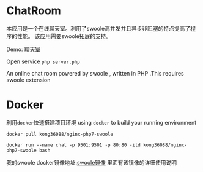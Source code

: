 # ChatRoom

本应用是一个在线聊天室。利用了swoole高并发并且异步非阻塞的特点提高了程序的性能。
该应用需要swoole拓展的支持。

Demo: [聊天室](http://chat.jwlchina.cn)

Open service `php server.php`


An online chat room powered by swoole , written in PHP .This requires  swoole extension

# Docker

利用`docker`快速搭建项目环境
using `docker` to build your running environment

`docker pull kong36088/nginx-php7-swoole`

`docker run --name chat -p 9501:9501 -p 80:80 -itd kong36088/nginx-php7-swoole bash`

我的swoole docker镜像地址:[swoole镜像](https://hub.docker.com/r/kong36088/nginx-php7-swoole/)
里面有该镜像的详细使用说明
